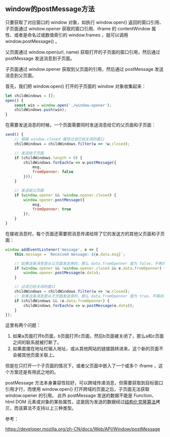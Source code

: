 ## window的postMessage方法

只要获取了对应窗口的 window 对象，如执行 window.open() 返回的窗口引用、子页面通过 window.opener 获取的窗口引用、iframe 的 contentWindow 属性、或者是命名过或数值索引的 window.frames ，就可以调用 window.postMessage() 。

父页面通过 window.open(url, name) 获取打开的子页面的窗口引用，然后通过 postMessage 发送消息到子页面。

子页面通过 window.opener 获取到父页面的引用，然后通过 postMessage 发送消息到父页面。

首先，我们把 window.open() 打开的子页面的 window 对象收集起来：
```javascript
let childWindows = [];
open() {
    const win = window.open('./window-opener');
    childWindows.push(win);
}
```

在需要发送消息的时候，一个页面需要同时发送消息给它的父页面和子页面：
```javascript
send() {
    // 根据 window.closed 属性过滤已经关闭的窗口
    childWindows = childWindows.filter(w => !w.closed);

    // 发送给子页面
    if (childWindows.length > 0) {
        childWindows.forEach(w => w.postMessage({
            msg,
            fromOpenner: false
        }));
    }

    // 发送给父页面
    if (window.opener && !window.opener.closed) {
        window.opener.postMessage({
            msg,
            fromOpenner: true
        });
    }
}
```

在接收消息时，每个页面还需要把消息传递给除了它的发送方的其他父页面和子页面：
```javascript
window.addEventListener('message', e => {
    this.message = `Received message: ${e.data.msg}`;

    // 如果这条消息是从父页面发送来的，那么 data.fromOpenner 值为 false，不再向父页面发送消息
    if (window.opener && !window.opener.closed && e.data.fromOpenner) {
        window.opener.postMessage(e.data);
    }

    // 过滤已经关闭的窗口
    childWindows = childWindows.filter(w => !w.closed);
    // 如果这条消息是从子页面发送来的，那么 data.fromOpenner 值为 true，不再向子页面发送消息（如果有多个子页面，那么其他子页面也接收不到消息）
    if (childWindows && !e.data.fromOpenner) {
        childWindows.forEach(w => w.postMessage(e.data));
    }
});
```

这里有两个问题：
1. 如果a页面打开b页面，b页面打开c页面，然后b页面被关闭了，那么a和c页面之间的联系就被打断了。
2. 如果直接在地址栏输入地址，或从其他网站的链接跳转进来，这个新的页面不会被其他页面关联上。

但是在只打开一个子页面的情况下，或者父页面中嵌入了一个或多个 iframe ，这个方案还是有用武之地的。

postMessage 方法本身兼容性较好，可以跨域传递消息，但需要获取到目标窗口引用才行，而使用 window.open() 打开跨域的页面之后，子页面无法获取 window.opener 的引用。
此外 postMessage 发送的数据不能是 Function、html DOM 元素或对象的某些属性，这是因为发送的数据经过[结构化克隆算法](https://developer.mozilla.org/en-US/docs/Web/API/Web_Workers_API/Structured_clone_algorithm)拷贝，而该算法不支持以上三种类型。

参考：

https://developer.mozilla.org/zh-CN/docs/Web/API/Window/postMessage

